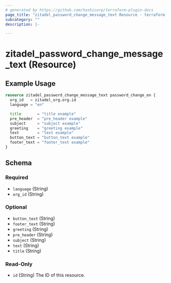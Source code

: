 ```yaml
---
# generated by https://github.com/hashicorp/terraform-plugin-docs
page_title: "zitadel_password_change_message_text Resource - terraform-provider-zitadel"
subcategory: ""
description: |-

---
```


# zitadel_password_change_message_text (Resource)


## Example Usage

```terraform
resource zitadel_password_change_message_text password_change_en {
  org_id   = zitadel_org.org.id
  language = "en"

  title       = "title example"
  pre_header  = "pre_header example"
  subject     = "subject example"
  greeting    = "greeting example"
  text        = "text example"
  button_text = "button_text example"
  footer_text = "footer_text example"
}
```


<!-- schema generated by tfplugindocs -->
## Schema

### Required

- `language` (String)
- `org_id` (String)

### Optional

- `button_text` (String)
- `footer_text` (String)
- `greeting` (String)
- `pre_header` (String)
- `subject` (String)
- `text` (String)
- `title` (String)

### Read-Only

- `id` (String) The ID of this resource.
